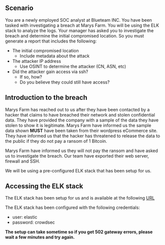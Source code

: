 ## Scenario

You are a newly employed SOC analyst at Blueteam INC. You have been tasked with investigating a breach at Marys Farm. You will be using the ELK stack to analyze the logs. Your manager has asked you to investigate the breach and determine the initial compromised location. So you must generate a report that includes the following:

- The initial compromised location
    - Include metadata about the attack
- The attacker IP address
    - Use OSINT to determine the attacker (CN, ASN, etc)
- Did the attacker gain access via ssh?
    - If so, how?
    - Do you believe they could still have access?
## Introduction to the breach

Marys Farm has reached out to us after they have been contacted by a hacker that claims to have breached their network and stolen confidential data. They have provided the company with a sample of the data they have stolen to show it is legitimate. Marys Farm have informed us the sample data shown **MUST** have been taken from their wordpress eCommerce site. They have informed us that the hacker has threatened to release the data to the public if they do not pay a ransom of 1 Bitcoin.

Marys Farm have informed us they will not pay the ransom and have asked us to investigate the breach. Our team have exported their web server, firewall and SSH.

We will be using a pre-configured ELK stack that has been setup for us.

## Accessing the ELK stack

The ELK stack has been setup for us and is available at the following [URL]({{TRAFFIC_HOST1_5601}})

The ELK stack has been configured with the following credentials:
- user: elastic
- password: crowdsec

**The setup can take sometime so if you get 502 gateway errors, please wait a few minutes and try again.**